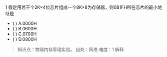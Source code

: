 1
假定用若干个2K×4位芯片组成一个8K×8为存储器，则0B1FH所在芯片的最小地址是
- ( ) A.0000H 
- ( ) B.0600H 
- ( ) C.0700H 
- ( ) D.0800H

> 知识点：物理内存管理实验。
> 出处：网络
> 难度：1
> 解释
